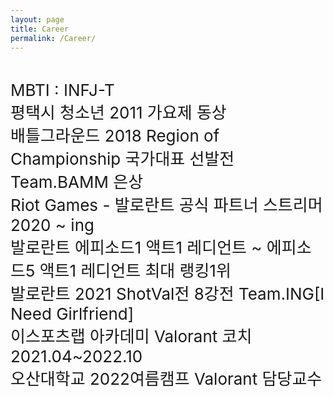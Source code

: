 ```yaml
---
layout: page
title: Career
permalink: /Career/
---
```


<span style="font-size:26px;">
<br>MBTI : INFJ-T
<br>평택시 청소년 2011 가요제 동상
<br>배틀그라운드 2018 Region of Championship 국가대표 선발전 Team.BAMM 은상
<br>Riot Games - 발로란트 공식 파트너 스트리머 2020 ~ ing
<br>발로란트 에피소드1 액트1 레디언트 ~ 에피소드5 액트1 레디언트 최대 랭킹1위
<br>발로란트 2021 ShotVal전 8강전 Team.ING[I Need Girlfriend]
<br>이스포츠랩 아카데미 Valorant 코치 2021.04~2022.10
<br>오산대학교 2022여름캠프 Valorant 담당교수
</span>
